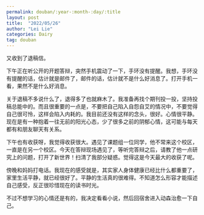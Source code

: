```yaml
---
permalink: douban/:year-:month-:day/:title
layout: post
title:  "2022/05/26"
author: "Lei Lie"
categories: Dairy
tag: douban
---
```

又收到了退稿信。

下午正在听公开的开题答辩，突然手机震动了一下，手环没有提醒。我想，手环没有提醒的话，估计就是邮件了，邮件的话，估计就不是什么好消息了。打开手机一看，果然不是什么好消息。

关于退稿不多说什么了，退得多了也就麻木了。我准备再找个期刊投一投，坚持投稿总能中的。而且很重要的一点是，不要把自己陷入自怨自艾的情况中，不要觉得自己很可怜，这样会陷入内耗的。我目前还没有这样的念头，很好。心情很平静。现在是有一种抱着一往无前的阳光心态，少了很多之前的阴郁心情，这可能与每天都有和朋友聊天有关系。

下午也有收获呀，我觉得收获很大。遇见了课题组一位同学，他不常来这个校区，一直是在另一个校区。今天在答辩现场遇见了，等听完答辩之后，请教了他一点研究上的问题，打开了新世界！扫清了我部分疑惑。觉得这是今天最大的收获了呢。

傍晚和妈妈打电话。我现在的感受就是，其实家人身体健康已经比什么都重要了，家里生活平静，就已经很好了。平静的生活真的很难得。不知道怎么形容才能描述自己感受，反正很珍惜现在的读书时光。

不过不想学习的心情还是有的，我决定看看小说，然后回宿舍进入动森治愈一下自己。